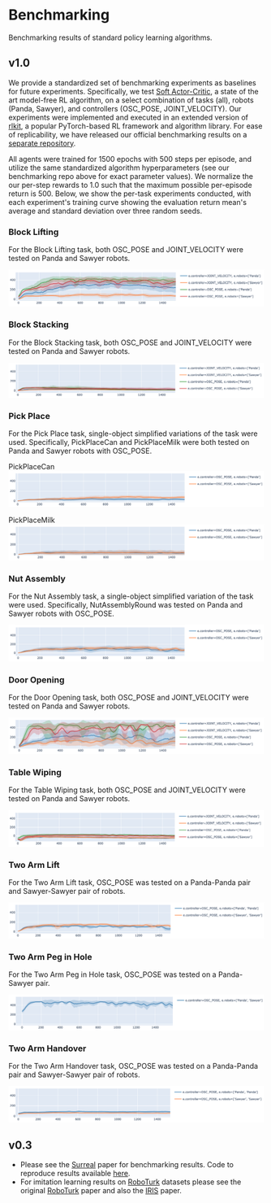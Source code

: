 # Benchmarking

Benchmarking results of standard policy learning algorithms.

## v1.0

We provide a standardized set of benchmarking experiments as baselines for future experiments. Specifically, we test [Soft Actor-Critic](https://arxiv.org/abs/1812.05905), a state of the art model-free RL algorithm, on a select combination of tasks (all), robots (Panda, Sawyer), and controllers (OSC_POSE, JOINT_VELOCITY). Our experiments were implemented and executed in an extended version of [rlkit](https://github.com/vitchyr/rlkit), a popular PyTorch-based RL framework and algorithm library. For ease of replicability, we have released our official benchmarking results on a [separate repository](https://github.com/ARISE-Initiative/robosuite-v1-benchmarking).

All agents were trained for 1500 epochs with 500 steps per episode, and utilize the same standardized algorithm hyperparameters (see our benchmarking repo above for exact parameter values). We normalize the our per-step rewards to 1.0 such that the maximum possible per-episode return is 500. Below, we show the per-task experiments conducted, with each experiment's training curve showing the evaluation return mean's average and standard deviation over three random seeds.

### Block Lifting
For the Block Lifting task, both OSC_POSE and JOINT_VELOCITY were tested on Panda and Sawyer robots.

![sac_lift](../images/benchmarking/sac_lift.png)

### Block Stacking
For the Block Stacking task, both OSC_POSE and JOINT_VELOCITY were tested on Panda and Sawyer robots.

![sac_stack](../images/benchmarking/sac_stack.png)

### Pick Place
For the Pick Place task, single-object simplified variations of the task were used. Specifically, PickPlaceCan and PickPlaceMilk were both tested on Panda and Sawyer robots with OSC_POSE.

PickPlaceCan
![sac_pick_place_can](../images/benchmarking/sac_pick_place_can.png)

PickPlaceMilk
![sac_pick_place_milk](../images/benchmarking/sac_pick_place_milk.png)

### Nut Assembly
For the Nut Assembly task, a single-object simplified variation of the task were used. Specifically, NutAssemblyRound was tested on Panda and Sawyer robots with OSC_POSE.

![sac_nut_assembly_round](../images/benchmarking/sac_nut_assembly_round.png)

### Door Opening
For the Door Opening task, both OSC_POSE and JOINT_VELOCITY were tested on Panda and Sawyer robots.

![sac_door](../images/benchmarking/sac_door.png)

### Table Wiping
For the Table Wiping task, both OSC_POSE and JOINT_VELOCITY were tested on Panda and Sawyer robots.

![sac_wipe](../images/benchmarking/sac_wipe.png)

### Two Arm Lift
For the Two Arm Lift task, OSC_POSE was tested on a Panda-Panda pair and Sawyer-Sawyer pair of robots.

![sac_two_arm_lift](../images/benchmarking/sac_two_arm_lift.png)

### Two Arm Peg in Hole
For the Two Arm Peg in Hole task, OSC_POSE was tested on a Panda-Sawyer pair.

![sac_two_arm_peg_in_hole](../images/benchmarking/sac_two_arm_peg_in_hole.png)

### Two Arm Handover
For the Two Arm Handover task, OSC_POSE was tested on a Panda-Panda pair and Sawyer-Sawyer pair of robots.

![sac_two_arm_handover](../images/benchmarking/sac_two_arm_handover.png)



## v0.3

- Please see the [Surreal](http://svl.stanford.edu/assets/papers/fan2018corl.pdf) paper for benchmarking results. Code to reproduce results available [here](https://github.com/SurrealAI/surreal).
- For imitation learning results on [RoboTurk](https://roboturk.stanford.edu/) datasets please see the original [RoboTurk](https://arxiv.org/abs/1811.02790) paper and also the [IRIS](https://arxiv.org/abs/1911.05321) paper.